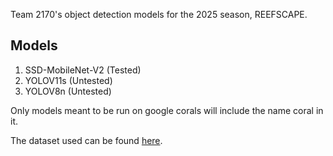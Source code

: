 Team 2170's object detection models for the 2025 season, REEFSCAPE.

## Models

1. SSD-MobileNet-V2 (Tested) 
2. YOLOV11s (Untested) 
3. YOLOV8n (Untested)

Only models meant to be run on google corals will include the name coral in it.

The dataset used can be found [here](https://drive.google.com/file/d/1mPMFYcBChXyd2vIrk4ky4frVzcfRczMf/view?usp=sharing).
